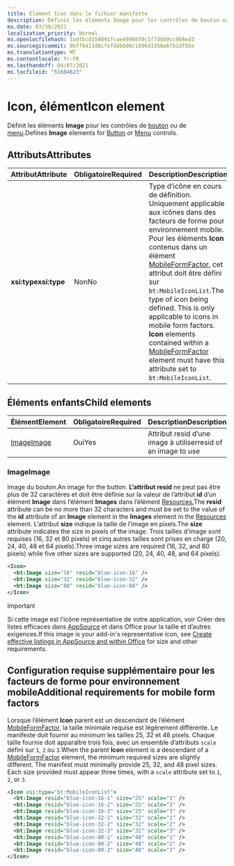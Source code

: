 ```yaml
---
title: Élément Icon dans le fichier manifeste
description: Définit les éléments Image pour les contrôles de bouton ou de menu.
ms.date: 03/30/2021
localization_priority: Normal
ms.openlocfilehash: 1adfbcd154091fcae49966f0c1f7d0b9cc968ed3
ms.sourcegitcommit: 0bff0411d8cfefd4bb00c189643358e6fb1df95e
ms.translationtype: MT
ms.contentlocale: fr-FR
ms.lasthandoff: 04/07/2021
ms.locfileid: "51604623"
---
```

# <a name="icon-element"></a><span data-ttu-id="f0e08-103">Icon, élément</span><span class="sxs-lookup"><span data-stu-id="f0e08-103">Icon element</span></span>

<span data-ttu-id="f0e08-104">Définit les éléments **Image** pour les contrôles de [bouton](control.md#button-control) ou de [menu](control.md#menu-dropdown-button-controls).</span><span class="sxs-lookup"><span data-stu-id="f0e08-104">Defines **Image** elements for [Button](control.md#button-control) or [Menu](control.md#menu-dropdown-button-controls) controls.</span></span>

## <a name="attributes"></a><span data-ttu-id="f0e08-105">Attributs</span><span class="sxs-lookup"><span data-stu-id="f0e08-105">Attributes</span></span>

|  <span data-ttu-id="f0e08-106">Attribut</span><span class="sxs-lookup"><span data-stu-id="f0e08-106">Attribute</span></span>  |  <span data-ttu-id="f0e08-107">Obligatoire</span><span class="sxs-lookup"><span data-stu-id="f0e08-107">Required</span></span>  |  <span data-ttu-id="f0e08-108">Description</span><span class="sxs-lookup"><span data-stu-id="f0e08-108">Description</span></span>  |
|:-----|:-----|:-----|
|  <span data-ttu-id="f0e08-109">**xsi:type**</span><span class="sxs-lookup"><span data-stu-id="f0e08-109">**xsi:type**</span></span>  |  <span data-ttu-id="f0e08-110">Non</span><span class="sxs-lookup"><span data-stu-id="f0e08-110">No</span></span>  | <span data-ttu-id="f0e08-p101">Type d’icône en cours de définition. Uniquement applicable aux icônes dans des facteurs de forme pour environnement mobile. Pour les éléments **Icon** contenus dans un élément [MobileFormFactor](mobileformfactor.md), cet attribut doit être défini sur `bt:MobileIconList`.</span><span class="sxs-lookup"><span data-stu-id="f0e08-p101">The type of icon being defined. This is only applicable to icons in mobile form factors. **Icon** elements contained within a [MobileFormFactor](mobileformfactor.md) element must have this attribute set to `bt:MobileIconList`.</span></span> |

## <a name="child-elements"></a><span data-ttu-id="f0e08-114">Éléments enfants</span><span class="sxs-lookup"><span data-stu-id="f0e08-114">Child elements</span></span>

|  <span data-ttu-id="f0e08-115">Élément</span><span class="sxs-lookup"><span data-stu-id="f0e08-115">Element</span></span> |  <span data-ttu-id="f0e08-116">Obligatoire</span><span class="sxs-lookup"><span data-stu-id="f0e08-116">Required</span></span>  |  <span data-ttu-id="f0e08-117">Description</span><span class="sxs-lookup"><span data-stu-id="f0e08-117">Description</span></span>  |
|:-----|:-----|:-----|
|  [<span data-ttu-id="f0e08-118">Image</span><span class="sxs-lookup"><span data-stu-id="f0e08-118">Image</span></span>](#image)        | <span data-ttu-id="f0e08-119">Oui</span><span class="sxs-lookup"><span data-stu-id="f0e08-119">Yes</span></span> |   <span data-ttu-id="f0e08-120">Attribut resid d’une image à utiliser</span><span class="sxs-lookup"><span data-stu-id="f0e08-120">resid of an image to use</span></span>         |

### <a name="image"></a><span data-ttu-id="f0e08-121">Image</span><span class="sxs-lookup"><span data-stu-id="f0e08-121">Image</span></span>

<span data-ttu-id="f0e08-122">Image du bouton.</span><span class="sxs-lookup"><span data-stu-id="f0e08-122">An image for the button.</span></span> <span data-ttu-id="f0e08-123">**L’attribut resid** ne peut pas être plus de 32 caractères et doit être définie sur la valeur de l’attribut **id** d’un élément **Image** dans l’élément **Images** dans l’élément [Resources.](resources.md)</span><span class="sxs-lookup"><span data-stu-id="f0e08-123">The **resid** attribute can be no more than 32 characters and must be set to the value of the **id** attribute of an **Image** element in the **Images** element in the [Resources](resources.md) element.</span></span> <span data-ttu-id="f0e08-124">L’attribut **size** indique la taille de l’image en pixels.</span><span class="sxs-lookup"><span data-stu-id="f0e08-124">The **size** attribute indicates the size in pixels of the image.</span></span> <span data-ttu-id="f0e08-125">Trois tailles d’image sont requises (16, 32 et 80 pixels) et cinq autres tailles sont prises en charge (20, 24, 40, 48 et 64 pixels).</span><span class="sxs-lookup"><span data-stu-id="f0e08-125">Three image sizes are required (16, 32, and 80 pixels) while five other sizes are supported (20, 24, 40, 48, and 64 pixels).</span></span>

```xml
<Icon>
  <bt:Image size="16" resid="blue-icon-16" />
  <bt:Image size="32" resid="blue-icon-32" />
  <bt:Image size="80" resid="blue-icon-80" />
</Icon>
```

> [!IMPORTANT]
> <span data-ttu-id="f0e08-126">Si cette image est l’icône représentative de votre application, voir Créer des listes efficaces dans [AppSource](/office/dev/store/create-effective-office-store-listings#create-an-icon-for-your-add-in) et dans Office pour la taille et d’autres exigences.</span><span class="sxs-lookup"><span data-stu-id="f0e08-126">If this image is your add-in's representative icon, see [Create effective listings in AppSource and within Office](/office/dev/store/create-effective-office-store-listings#create-an-icon-for-your-add-in) for size and other requirements.</span></span>

## <a name="additional-requirements-for-mobile-form-factors"></a><span data-ttu-id="f0e08-127">Configuration requise supplémentaire pour les facteurs de forme pour environnement mobile</span><span class="sxs-lookup"><span data-stu-id="f0e08-127">Additional requirements for mobile form factors</span></span>

<span data-ttu-id="f0e08-p103">Lorsque l’élément **Icon** parent est un descendant de l’élément [MobileFormFactor](mobileformfactor.md), la taille minimale requise est légèrement différente. Le manifeste doit fournir au minimum les tailles 25, 32 et 48 pixels. Chaque taille fournie doit apparaître trois fois, avec un ensemble d’attributs `scale` défini sur `1`, `2` ou `3`.</span><span class="sxs-lookup"><span data-stu-id="f0e08-p103">When the parent **Icon** element is a descendant of a [MobileFormFactor](mobileformfactor.md) element, the minimum required sizes are slightly different. The manifest must minimally provide 25, 32, and 48 pixel sizes. Each size provided must appear three times, with a `scale` attribute set to `1`, `2`, or `3`.</span></span>

```xml
<Icon xsi:type="bt:MobileIconList">
  <bt:Image resid="blue-icon-16-1" size="25" scale="1" />
  <bt:Image resid="blue-icon-16-2" size="25" scale="2" />
  <bt:Image resid="blue-icon-16-3" size="25" scale="3" />
  <bt:Image resid="blue-icon-32-1" size="32" scale="1" />
  <bt:Image resid="blue-icon-32-2" size="32" scale="2" />
  <bt:Image resid="blue-icon-32-3" size="32" scale="3" />
  <bt:Image resid="blue-icon-80-1" size="48" scale="1" />
  <bt:Image resid="blue-icon-80-2" size="48" scale="2" />
  <bt:Image resid="blue-icon-80-3" size="48" scale="3" />
</Icon>
```
